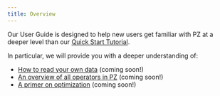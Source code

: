 ```yaml
---
title: Overview
---
```

<!-- ## Goal
This page should contain a brief overview of what the user guide will teach the reader, with direct links to each section of the user guide.

User guides should probably cover:

- How to read your own data (i.e. custom and standard `Dataset`)
- How to use each operator in PZ (i.e. an overview of all operators)
- How to use the optimizer (halfway between a light introduction and a deep-dive)
- And more, but let's try to keep the number as small as possible (prevent cognitive overload and reader fatigue) -->

Our User Guide is designed to help new users get familiar with PZ at a deeper level than our [Quick Start Tutorial](../getting-started/quickstart.md).

In particular, we will provide you with a deeper understanding of:

- [How to read your own data](../user-guide/dataset.md) (coming soon!)
- [An overview of all operators in PZ](../user-guide/operators.md) (coming soon!)
- [A primer on optimization](../user-guide/optimization.md) (coming soon!)

